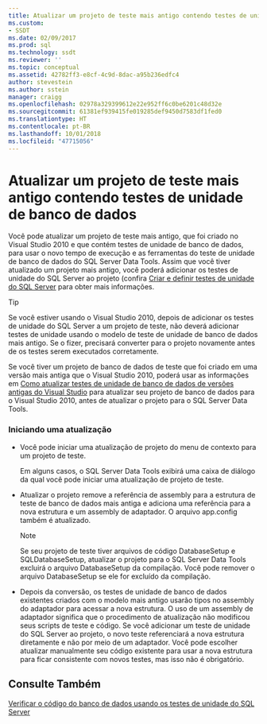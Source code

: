 ```yaml
---
title: Atualizar um projeto de teste mais antigo contendo testes de unidade de banco de dados | Microsoft Docs
ms.custom:
- SSDT
ms.date: 02/09/2017
ms.prod: sql
ms.technology: ssdt
ms.reviewer: ''
ms.topic: conceptual
ms.assetid: 42782ff3-e8cf-4c9d-8dac-a95b236edfc4
author: stevestein
ms.author: sstein
manager: craigg
ms.openlocfilehash: 02978a329399612e22e952ff6c0be6201c48d32e
ms.sourcegitcommit: 61381ef939415fe019285def9450d7583df1fed0
ms.translationtype: HT
ms.contentlocale: pt-BR
ms.lasthandoff: 10/01/2018
ms.locfileid: "47715056"
---
```

# <a name="upgrade-an-older-test-project-containing-database-unit-tests"></a>Atualizar um projeto de teste mais antigo contendo testes de unidade de banco de dados
Você pode atualizar um projeto de teste mais antigo, que foi criado no Visual Studio 2010 e que contém testes de unidade de banco de dados, para usar o novo tempo de execução e as ferramentas do teste de unidade de banco de dados do SQL Server Data Tools. Assim que você tiver atualizado um projeto mais antigo, você poderá adicionar os testes de unidade do SQL Server ao projeto (confira [Criar e definir testes de unidade do SQL Server](../ssdt/creating-and-defining-sql-server-unit-tests.md) para obter mais informações.  
  
> [!TIP]  
> Se você estiver usando o Visual Studio 2010, depois de adicionar os testes de unidade do SQL Server a um projeto de teste, não deverá adicionar testes de unidade usando o modelo de teste de unidade de banco de dados mais antigo. Se o fizer, precisará converter para o projeto novamente antes de os testes serem executados corretamente.  
  
Se você tiver um projeto de banco de dados de teste que foi criado em uma versão mais antiga que o Visual Studio 2010, poderá usar as informações em [Como atualizar testes de unidade de banco de dados de versões antigas do Visual Studio](http://msdn.microsoft.com/library/dd193412(VS.100).aspx) para atualizar seu projeto de banco de dados para o Visual Studio 2010, antes de atualizar o projeto para o SQL Server Data Tools.  
  
### <a name="initiating-an-upgrade"></a>Iniciando uma atualização  
  
-   Você pode iniciar uma atualização de projeto do menu de contexto para um projeto de teste.  
  
    Em alguns casos, o SQL Server Data Tools exibirá uma caixa de diálogo da qual você pode iniciar uma atualização de projeto de teste.  
  
-   Atualizar o projeto remove a referência de assembly para a estrutura de teste de banco de dados mais antiga e adiciona uma referência para a nova estrutura e um assembly de adaptador. O arquivo app.config também é atualizado.  
  
    > [!NOTE]  
    > Se seu projeto de teste tiver arquivos de código DatabaseSetup e SQLDatabaseSetup, atualizar o projeto para o SQL Server Data Tools excluirá o arquivo DatabaseSetup da compilação. Você pode remover o arquivo DatabaseSetup se ele for excluído da compilação.  
  
-   Depois da conversão, os testes de unidade de banco de dados existentes criados com o modelo mais antigo usarão tipos no assembly do adaptador para acessar a nova estrutura. O uso de um assembly de adaptador significa que o procedimento de atualização não modificou seus scripts de teste e código. Se você adicionar um teste de unidade do SQL Server ao projeto, o novo teste referenciará a nova estrutura diretamente e não por meio de um adaptador. Você pode escolher atualizar manualmente seu código existente para usar a nova estrutura para ficar consistente com novos testes, mas isso não é obrigatório.  
  
## <a name="see-also"></a>Consulte Também  
[Verificar o código do banco de dados usando os testes de unidade do SQL Server](../ssdt/verifying-database-code-by-using-sql-server-unit-tests.md)  
  
